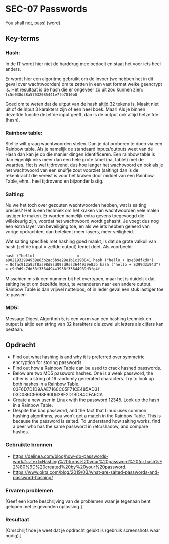 # SEC-07 Passwords
You shall not, pass! (word) 

## Key-terms
### **Hash**: 
In de IT wordt hier niet de harddrug mee bedoelt en staat het voor iets heel anders. 

Er wordt hier een algoritme gebruikt om de invoer (we hebben het in dit geval over wachtwoorden) om te zetten in een vast format welke geencrypt is. Het resultaat is de hash die er ongeveer zo uit zou kunnen zien:
`fc5e038d38a57032085441e7fe7010b0` 

Goed om te weten dat de uitput van de hash altijd 32 tekens is. Maakt niet uit of de input 3 karakters zijn of een heel boek. Maar! Als je binnen dezelfde functie dezelfde input geeft, dan is de output ook altijd hetzelfde (hash).

### **Rainbow table**:
Stel je wilt graag wachtwoorden stelen. Dan je dat proberen te doen via een Rainbow table. Als je namelijk de standaard inputs/outputs weet van de Hash dan kan je op die manier dingen identificeren. Een rainbow table is dan eigenlijk niks meer dan een hele grote tabel (ha, table!) met de waardes. Het is wel tijdrovend, dus hoe langer het wachtwoord en ook als je het wachtwoord van een snuifje zout voorziet (salting) dan is de rekenkracht die vereist is voor het kraken door middel van een Rainbow Table, ehm.. heel tijdrovend en bijzonder lastig. 

### **Salting**: 
Nu we het toch over gezouten wachtwoorden hebben, wat is salting precies? Het is een techniek om het kraken van wachtwoorden vele malen lastiger te maken. Er worden namelijk extra gevens toegevoegd die willekeurig zijn, voordat het wachtwoord wordt gehasht. Je voegt dus nog een extra layer van beveiliging toe, en als we iets hebben geleerd van vorige opdrachten, dan betekent meer layers, meer veiligheid. 

Wat salting specifiek met hashing goed maakt, is dat de grote valkuil van hash (zelfde input = zelfde output) teniet doet. Als voorbeeld:

`hash ("hello)                   = a9021932994939e83b2ac5b9e29e1b1c193841
hash ("hello + Qxe39dfkdX")     = 8dfac912a93f8as98d8sd09sd9ss3644939e83b
hash ("hello + S399d3x94d")     = c9d9d9s7dd38f3364494=3938f33644939d3fg4f`

Misschien mis ik een nummer bij het overtypen, maar het is duidelijk dat salting helpt om dezelfde input, te veranderen naar een andere output. Rainbow Table is dan vrijwel nutteloos, of in ieder geval een stuk lastiger toe te passen. 

### **MD5**:
Message Digest Algoritmh 5, is een vorm van een hashing techniek en output is altijd een string van 32 karakters die zowel uit letters als cijfers kan bestaan. 

## Opdracht
- Find out what hashing is and why it is preferred over symmetric encryption for storing passwords.
- Find out how a Rainbow Table can be used to crack hashed passwords.
- Below are two MD5 password hashes. One is a weak password, the other is a string of 16 randomly generated characters. Try to look up both hashes in a Rainbow Table.
03F6D7D1D9AAE7160C05F71CE485AD31
03D086C9B98F90D628F2D1BD84CFA6CA
- Create a new user in Linux with the password 12345. Look up the hash in a Rainbow Table.
- Despite the bad password, and the fact that Linux uses common hashing algorithms, you won’t get a match in the Rainbow Table. This is because the password is salted. To understand how salting works, find a peer who has the same password in /etc/shadow, and compare hashes.


### Gebruikte bronnen
- https://delinea.com/blog/how-do-passwords-work#:~:text=Hashing%20turns%20your%20password%20(or,hash%E2%80%9D%20created%20by%20your%20password.
- https://www.okta.com/blog/2019/03/what-are-salted-passwords-and-password-hashing/

### Ervaren problemen
[Geef een korte beschrijving van de problemen waar je tegenaan bent gelopen met je gevonden oplossing.]

### Resultaat
[Omschrijf hoe je weet dat je opdracht gelukt is (gebruik screenshots waar nodig).]